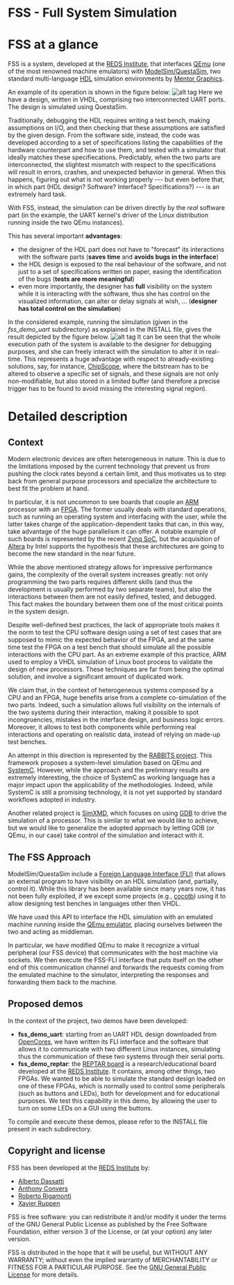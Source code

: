 FSS - Full System Simulation
============================

# FSS at a glance
FSS is a system, developed at the [REDS Institute](https://reds.heig-vd.ch), that interfaces [QEmu](http://www.qemu.org) (one of the most renowned machine emulators) with [ModelSim/QuestaSim](www.mentor.com/products/fv/modelsim), two standard multi-language [HDL](https://en.wikipedia.org/wiki/Hardware_description_language) simulation environments by [Mentor Graphics](www.mentor.com).

An example of its operation is shown in the figure below:
![alt tag](http://reds-data.heig-vd.ch/publications/fss_2016/uart_arch.png)
Here we have a design, written in VHDL, comprising two interconnected UART ports. The design is simulated using QuestaSim. 

Traditionally, debugging the HDL requires writing a test bench, making assumptions on I/O, and then checking that these assumptions are satisfied by the given design. From the software side, instead, the code was developed according to a set of specifications listing the capabilities of the hardware counterpart and how to use them, and tested with a simulator that ideally matches these specifiecations. Predictably, when the two parts are interconnected, the slightest mismatch with respect to the specifications will result in errors, crashes, and unexpected behavior in general. When this happens, figuring out what is not working properly --- but even before that, in which part (HDL design? Software? Interface? Specifications?) --- is an extremely hard task. 

With FSS, instead, the simulation can be driven directly by the *real* software part (in the example, the UART kernel's driver of the Linux distribution running inside the two QEmu instances).

This has several important **advantages**:
- the designer of the HDL part does not have to "forecast" its interactions with the software parts (**saves time** and **avoids bugs in the interface**)
- the HDL design is exposed to the real behaviour of the software, and not just to a set of specifications written on paper, easing the identification of the bugs (**tests are more meaningful**)
- even more importantly, the designer has **full** visibility on the system while it is interacting with the software, thus she has control on the visualized information, can alter or delay signals at wish, ... (**designer has total control on the simulation**)

In the considered example, running the simulation (given in the *fss_demo_uart* subdirectory) as explained in the INSTALL file, gives the result depicted by the figure below.
![alt tag](http://reds-data.heig-vd.ch/publications/fss_2016/uart_sim.png)
It can be seen that the whole execution path of the system is available to the designer for debugging purposes, and she can freely interact with the simulation to alter it in real-time. This represents a huge advantage with respect to already-existing solutions, say, for instance, [ChipScope](http://www-mtl.mit.edu/Courses/6.111/labkit/chipscope.shtml), where the bitstream has to be altered to observe a specific set of signals, and these signals are not only non-modifiable, but also stored in a limited buffer (and therefore a precise trigger has to be found to avoid missing the interesting signal region).

# Detailed description
## Context
Modern electronic devices are often heterogeneous in nature. This is due to the limitations imposed by the current technology that prevent us from pushing the clock rates beyond a certain limit, and thus motivates us to step back from general purpose processors and specialize the architecture to best fit the problem at hand.

In particular, it is not uncommon to see boards that couple an [ARM](https://en.wikipedia.org/wiki/ARM_architecture) processor with an [FPGA](https://en.wikipedia.org/wiki/Field-programmable_gate_array). The former usually deals with standard operations, such as running an operating system and interfacing with the user, while the latter takes charge of the application-dependent tasks that can, in this way, take advantage of the huge parallelism it can offer. A notable example of such boards is represented by the recent [Zynq SoC](https://en.wikipedia.org/wiki/Xilinx#Zynq), but the acquisition of [Altera](https://en.wikipedia.org/wiki/Altera) by Intel supports the hypothesis that these architectures are going to become the new standard in the near future.

While the above mentioned strategy allows for impressive performance gains, the complexity of the overall system increases greatly: not only programming the two parts requires different skills (and thus the development is usually performed by two separate teams), but also the interactions between them are not easily defined, tested, and debugged. This fact makes the boundary between them one of the most critical points in the system design.

Despite well-defined best practices, the lack of appropriate tools makes it the norm to test the CPU software design using a set of test cases that are supposed to mimic the expected behavior of the FPGA, and at the same time test the FPGA on a test bench that should simulate all the possible interactions with the CPU part. As an extreme example of this practice, ARM used to employ a VHDL simulation of Linux boot process to validate the design of new processors. These techniques are far from being the optimal solution, and involve a significant amount of duplicated work.

We claim that, in the context of heterogeneous systems composed by a CPU and an FPGA, huge benefits arise from a complete co-simulation of the two parts. Indeed, such a simulation allows full visibility on the internals of the two systems during their interaction, making it possible to spot incongruencies, mistakes in the interface design, and business logic errors. Moreover, it allows to test both components while performing real interactions and operating on realistic data, instead of relying on made-up test benches.

An attempt in this direction is represented by the [RABBITS project](http://tima.imag.fr/sls/research-projects/rabbits). This framework proposes a system-level simulation based on QEmu and [SystemC](https://en.wikipedia.org/wiki/SystemC). However, while the approach and the preliminary results are extremely interesting, the choice of SystemC as working language has a major impact upon the applicability of the methodologies. Indeed, while SystemC is still a promising technology, it is not yet supported by standard workflows adopted in industry.

Another related project is [SimXMD](http://www.eecg.toronto.edu/~willenbe/simxmd/simxmd_index.htm), which focuses on using [GDB](https://en.wikipedia.org/wiki/GNU_Debugger) to drive the simulation of a processor. This is similar to what we would like to achieve, but we would like to generalize the adopted approach by letting GDB (or QEmu, in our case) take control of the simulation and interact with it.

## The FSS Approach
ModelSim/QuestaSim include a [Foreign Language Interface (FLI)](http://homepages.cae.wisc.edu/~ece554/new_website/ToolDoc/Modelsim_docs/docs/pdf/fli.pdf) that allows an external program to have visibility on an HDL simulation (and, partially, control it).
While this library has been available since many years now, it has not been fully exploited, if we except some projects (e.g.,  [cocotb](https://github.com/potentialventures/cocotb)) using it to allow designing test benches in languages other then VHDL.

We have used this API to interface the HDL simulation with an emulated machine running inside the [QEmu emulator](http://wiki.qemu.org/Main_Page), placing ourselves between the two and acting as middleman.

In particular, we have modified QEmu to make it recognize a virtual peripheral (our FSS device) that communicates with the host machine via sockets. We then execute the FSS-FLI interface that puts itself on the other end of this communication channel and forwards the requests coming from the emulated machine to the simulator, interpreting the responses and forwarding them back to the machine.

## Proposed demos
In the context of the project, two demos have been developed:
- **fss_demo_uart**: starting from an UART HDL design downloaded from [OpenCores](http://opencores.org/), we have written its FLI interface and the software that allows it to communicate with two different Linux instances, simulating thus the communication of these two systems through their serial ports.
- **fss_demo_reptar**: the [REPTAR board](https://reds.heig-vd.ch/en/rad/projects/reptar) is a research/educational board developed at the [REDS Institute](https://reds.heig-vd.ch). It contains, among other things, two FPGAs. We wanted to be able to simulate the standard design loaded on one of these FPGAs, which is normally used to control some peripherals (such as buttons and LEDs), both for development and for educational purposes. We test this capability in this demo, by allowing the user to turn on some LEDs on a GUI using the buttons.
 
To compile and execute these demos, please refer to the INSTALL file present in each subdirectory.

## Copyright and license

FSS has been developed at the [REDS Institute](https://reds.heig-vd.ch) by:
- [Alberto Dassatti](https://reds.heig-vd.ch/equipe/details/alberto.dassatti)
- [Anthony Convers](https://reds.heig-vd.ch/equipe/details/anthony.convers)
- [Roberto Rigamonti](https://reds.heig-vd.ch/equipe/details/roberto.rigamonti)
- [Xavier Ruppen](https://reds.heig-vd.ch/equipe/details/xavier.ruppen@heig-vd.ch)

FSS is free software: you can redistribute it and/or modify it under the terms of the GNU General Public License as published by the Free Software Foundation, either version 3 of the License, or (at your option) any later version.

FSS is distributed in the hope that it will be useful, but WITHOUT ANY WARRANTY; without even the implied warranty of MERCHANTABILITY or FITNESS FOR A PARTICULAR PURPOSE.  See the [GNU General Public License](http://www.gnu.org/licenses/gpl-3.0.en.html) for more details.
